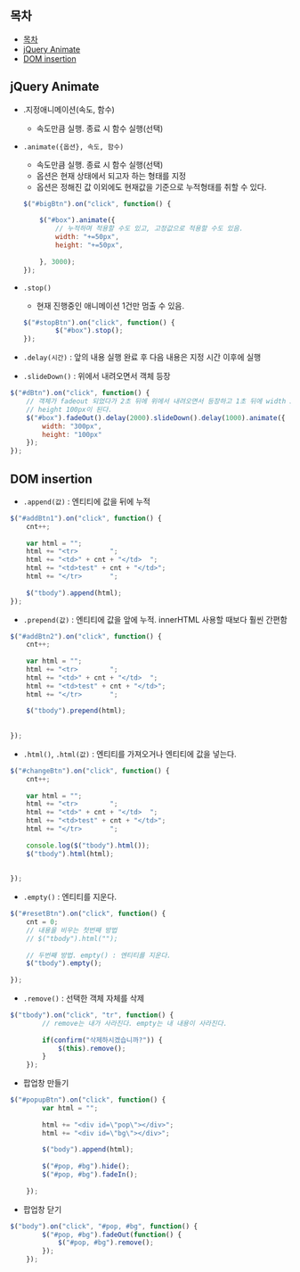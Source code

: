 ## 목차
- [목차](#목차)
- [jQuery Animate](#jquery-animate)
- [DOM insertion](#dom-insertion)

## jQuery Animate

- .지정애니메이션(속도, 함수)
    - 속도만큼 실행. 종료 시 함수 실행(선택)

- `.animate({옵션}, 속도, 함수)`
    - 속도만큼 실행. 종료 시 함수 실행(선택)
    - 옵션은 현재 상태에서 되고자 하는 형태를 지정
    - 옵션은 정해진 값 이외에도 현재값을 기준으로 누적형태를 취할 수 있다.
    
    ```jsx
    $("#bigBtn").on("click", function() {
    		
    	$("#box").animate({
    		// 누적하며 적용할 수도 있고, 고정값으로 적용할 수도 있음.
    		width: "+=50px",
    		height: "+=50px",
    			
    	}, 3000);
    });
    ```
    

- `.stop()`
    - 현재 진행중인 애니메이션 1건만 멈출 수 있음.
    
    ```jsx
    $("#stopBtn").on("click", function() {
    		$("#box").stop();
    });
    ```
    

- `.delay(시간)` : 앞의 내용 실행 완료 후 다음 내용은 지정 시간 이후에 실행
- `.slideDown()` : 위에서 내려오면서 객체 등장

```jsx
$("#dBtn").on("click", function() {
	// 객체가 fadeout 되었다가 2초 뒤에 위에서 내려오면서 등장하고 1초 뒤에 width 300px, 
	// height 100px이 된다.
	$("#box").fadeOut().delay(2000).slideDown().delay(1000).animate({
		width: "300px",
		height: "100px"
	});
});
```

## DOM insertion

- `.append(값)` : 엔티티에 값을 뒤에 누적

```jsx
$("#addBtn1").on("click", function() {
	cnt++;
		
	var html = "";
	html += "<tr>        ";
	html += "<td>" + cnt + "</td>  ";
	html += "<td>test" + cnt + "</td>";
	html += "</tr>       ";
		 
	$("tbody").append(html);		
});
```

- `.prepend(값)` : 엔티티에 값을 앞에 누적. innerHTML 사용할 때보다 훨씬 간편함

```jsx
$("#addBtn2").on("click", function() {
	cnt++;
		
	var html = "";
	html += "<tr>        ";
	html += "<td>" + cnt + "</td>  ";
	html += "<td>test" + cnt + "</td>";
	html += "</tr>       ";
	
	$("tbody").prepend(html);
		
		
});
```

- `.html()`, `.html(값)` : 엔티티를 가져오거나 엔티티에 값을 넣는다.

```jsx
$("#changeBtn").on("click", function() {
	cnt++;
		
	var html = "";
	html += "<tr>        ";
	html += "<td>" + cnt + "</td>  ";
	html += "<td>test" + cnt + "</td>";
	html += "</tr>       ";
		
	console.log($("tbody").html());
	$("tbody").html(html);
		
		
});
```

- `.empty()` : 엔티티를 지운다.

```jsx
$("#resetBtn").on("click", function() {
	cnt = 0;
	// 내용을 비우는 첫번째 방법 
	// $("tbody").html("");
		
	// 두번째 방법. empty() : 엔티티를 지운다.
	$("tbody").empty();
		
});
```

- `.remove()` : 선택한 객체 자체를 삭제

```jsx
$("tbody").on("click", "tr", function() {
		// remove는 내가 사라진다. empty는 내 내용이 사라진다.
		
		if(confirm("삭제하시겠습니까?")) {
			$(this).remove();
		}
	});
```

- 팝업창 만들기

```jsx
$("#popupBtn").on("click", function() {
		var html = "";
		
		html += "<div id=\"pop\"></div>";
		html += "<div id=\"bg\"></div>";
		
		$("body").append(html);
		
		$("#pop, #bg").hide();
		$("#pop, #bg").fadeIn();
		
	});
```

- 팝업창 닫기

```jsx
$("body").on("click", "#pop, #bg", function() {
		$("#pop, #bg").fadeOut(function() {
			$("#pop, #bg").remove();
		});
	});
```
